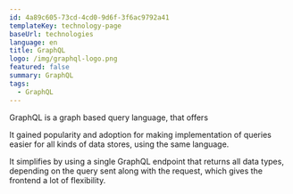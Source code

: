 ```yaml
---
id: 4a89c605-73cd-4cd0-9d6f-3f6ac9792a41
templateKey: technology-page
baseUrl: technologies
language: en
title: GraphQL
logo: /img/graphql-logo.png
featured: false
summary: GraphQL
tags:
  - GraphQL
---
```

GraphQL is a graph based query language, that offers 

It gained popularity and adoption for making implementation of queries easier for all kinds of data stores, using the same language.

It simplifies by using a single GraphQL endpoint that returns all data types, depending on the query sent along with the request, which gives the frontend a lot of flexibility.

